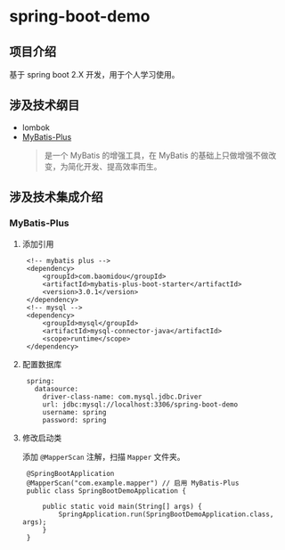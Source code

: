 # spring-boot-demo

## 项目介绍

基于 spring boot 2.X 开发，用于个人学习使用。

## 涉及技术纲目

- lombok
- [MyBatis-Plus](http://mp.baomidou.com)
    > 是一个 MyBatis 的增强工具，在 MyBatis 的基础上只做增强不做改变，为简化开发、提高效率而生。

## 涉及技术集成介绍
    
### MyBatis-Plus

1. 添加引用

        <!-- mybatis plus -->
        <dependency>
            <groupId>com.baomidou</groupId>
            <artifactId>mybatis-plus-boot-starter</artifactId>
            <version>3.0.1</version>
        </dependency>
        <!-- mysql -->
        <dependency>
            <groupId>mysql</groupId>
            <artifactId>mysql-connector-java</artifactId>
            <scope>runtime</scope>
        </dependency>
        
1. 配置数据库

        spring:
          datasource:
            driver-class-name: com.mysql.jdbc.Driver
            url: jdbc:mysql://localhost:3306/spring-boot-demo
            username: spring
            password: spring
            
1. 修改启动类

    添加 `@MapperScan` 注解，扫描 `Mapper` 文件夹。

        @SpringBootApplication
        @MapperScan("com.example.mapper") // 启用 MyBatis-Plus
        public class SpringBootDemoApplication {
        
            public static void main(String[] args) {
                SpringApplication.run(SpringBootDemoApplication.class, args);
            }
        }
